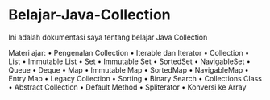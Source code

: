 # Belajar-Java-Collection
Ini adalah dokumentasi saya tentang belajar Java Collection

Materi ajar:
•	Pengenalan Collection
•	Iterable dan Iterator
•	Collection
•	List
•	Immutable List
•	Set
•	Immutable Set
•	SortedSet
•	NavigableSet
•	Queue
•	Deque
•	Map
•	Immutable Map
•	SortedMap
•	NavigableMap
•	Entry Map
•	Legacy Collection
•	Sorting
•	Binary Search
•	Collections Class
•	Abstract Collection
•	Default Method
•	Spliterator
•	Konversi ke Array
